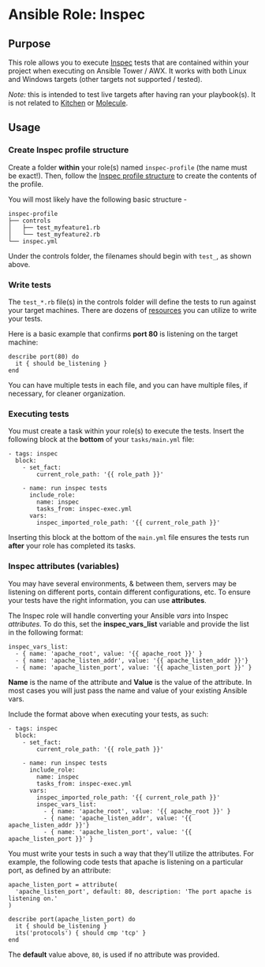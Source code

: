 # Ansible Role: Inspec

## Purpose
This role allows you to execute [Inspec](https://www.inspec.io/) tests that are contained within your project when executing on Ansible Tower / AWX. It works with both Linux and Windows targets (other targets not supported / tested).

*Note:* this is intended to test live targets after having ran your playbook(s). It is not related to [Kitchen](https://docs.chef.io/kitchen.html) or [Molecule](https://molecule.readthedocs.io/en/latest/).

## Usage
### Create Inspec profile structure
Create a folder **within** your role(s) named `inspec-profile` (the name must be exact!). Then, follow the [Inspec profile structure](https://www.inspec.io/docs/reference/profiles/) to create the contents of the profile.

You will most likely have the following basic structure -
```
inspec-profile
├── controls
│   ├── test_myfeature1.rb
│   └── test_myfeature2.rb
└── inspec.yml
```
Under the controls folder, the filenames should begin with `test_`, as shown above.

### Write tests
The `test_*.rb` file(s) in the controls folder will define the tests to run against your target machines. There are dozens of [resources](https://www.inspec.io/docs/reference/resources/) you can utilize to write your tests.

Here is a basic example that confirms **port 80** is listening on the target machine:
```
describe port(80) do
  it { should be_listening }
end
```

You can have multiple tests in each file, and you can have multiple files, if necessary, for cleaner organization.

### Executing tests
You must create a task within your role(s) to execute the tests. Insert the following block at the **bottom** of your `tasks/main.yml` file:

```
- tags: inspec
  block:
    - set_fact:
        current_role_path: '{{ role_path }}'

    - name: run inspec tests
      include_role:
        name: inspec
        tasks_from: inspec-exec.yml
      vars:
        inspec_imported_role_path: '{{ current_role_path }}'
```

Inserting this block at the bottom of the `main.yml` file ensures the tests run **after** your role has completed its tasks.

### Inspec attributes (variables)
You may have several environments, & between them, servers may be listening on different ports, contain different configurations, etc. To ensure your tests have the right information, you can use **attributes**.

The Inspec role will handle converting your Ansible *vars* into Inspec *attributes*. To do this, set the **inspec_vars_list** variable and provide the list in the following format:
```
inspec_vars_list:
  - { name: 'apache_root', value: '{{ apache_root }}' }
  - { name: 'apache_listen_addr', value: '{{ apache_listen_addr }}'}
  - { name: 'apache_listen_port', value: '{{ apache_listen_port }}' }
```

**Name** is the name of the attribute and **Value** is the value of the attribute. In most cases you will just pass the name and value of your existing Ansible vars.

Include the format above when executing your tests, as such:
```
- tags: inspec
  block:
    - set_fact:
        current_role_path: '{{ role_path }}'

    - name: run inspec tests
      include_role:
        name: inspec
        tasks_from: inspec-exec.yml
      vars:
        inspec_imported_role_path: '{{ current_role_path }}'
        inspec_vars_list:
          - { name: 'apache_root', value: '{{ apache_root }}' }
          - { name: 'apache_listen_addr', value: '{{ apache_listen_addr }}'}
          - { name: 'apache_listen_port', value: '{{ apache_listen_port }}' }
```

You must write your tests in such a way that they'll utilize the attributes. For example, the following code tests that apache is listening on a particular port, as defined by an attribute:
```
apache_listen_port = attribute(
  'apache_listen_port', default: 80, description: 'The port apache is listening on.'
)

describe port(apache_listen_port) do
  it { should be_listening }
  its('protocols') { should cmp 'tcp' }
end
```

The **default** value above, `80`, is used if no attribute was provided.
